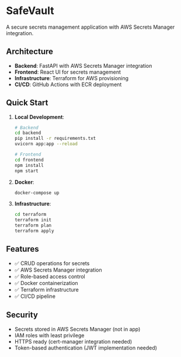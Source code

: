 # SafeVault

A secure secrets management application with AWS Secrets Manager integration.

## Architecture

- **Backend**: FastAPI with AWS Secrets Manager integration
- **Frontend**: React UI for secrets management
- **Infrastructure**: Terraform for AWS provisioning
- **CI/CD**: GitHub Actions with ECR deployment

## Quick Start

1. **Local Development**:
   ```bash
   # Backend
   cd backend
   pip install -r requirements.txt
   uvicorn app:app --reload
   
   # Frontend
   cd frontend
   npm install
   npm start
   ```

2. **Docker**:
   ```bash
   docker-compose up
   ```

3. **Infrastructure**:
   ```bash
   cd terraform
   terraform init
   terraform plan
   terraform apply
   ```

## Features

- ✅ CRUD operations for secrets
- ✅ AWS Secrets Manager integration
- ✅ Role-based access control
- ✅ Docker containerization
- ✅ Terraform infrastructure
- ✅ CI/CD pipeline

## Security

- Secrets stored in AWS Secrets Manager (not in app)
- IAM roles with least privilege
- HTTPS ready (cert-manager integration needed)
- Token-based authentication (JWT implementation needed)